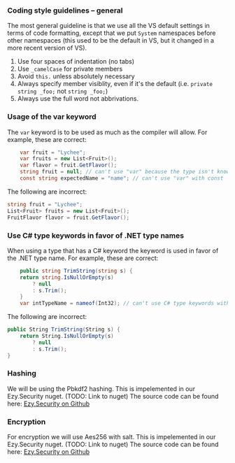 ### Coding style guidelines – general

The most general guideline is that we use all the VS default settings in terms of code formatting, except that we put `System` namespaces before other namespaces (this used to be the default in VS, but it changed in a more recent version of VS).

1. Use four spaces of indentation (no tabs)
2. Use `_camelCase` for private members
3. Avoid `this.` unless absolutely necessary
4. Always specify member visiblity, even if it's the default (i.e. `private string _foo;` not `string _foo;`)
5. Always use the full word not abbrivations.


### Usage of the var keyword

The `var` keyword is to be used as much as the compiler will allow. For example, these are correct:

```csharp   
    var fruit = "Lychee";
    var fruits = new List<Fruit>();
    var flavor = fruit.GetFlavor();
    string fruit = null; // can't use "var" because the type isn't known (though you could do (string)null, don't!)
    const string expectedName = "name"; // can't use "var" with const
```

The following are incorrect:

```csharp
string fruit = "Lychee";
List<Fruit> fruits = new List<Fruit>();
FruitFlavor flavor = fruit.GetFlavor();
```


### Use C# type keywords in favor of .NET type names

When using a type that has a C# keyword the keyword is used in favor of the .NET type name. For example, these are correct:

```csharp
    public string TrimString(string s) {
    return string.IsNullOrEmpty(s)
        ? null
        : s.Trim();
    }
    var intTypeName = nameof(Int32); // can't use C# type keywords with nameof
```

The following are incorrect:

```csharp
public String TrimString(String s) {
    return String.IsNullOrEmpty(s)
        ? null
        : s.Trim();
}
```

### Hashing
We will be using the Pbkdf2 hashing.
This is impelemented in our Ezy.Security nuget. (TODO: Link to nuget)
The source code can be found here: [Ezy.Security on Github](https://github.com/EzyWebwerkstaden/Security)

### Encryption

For encryption we will use Aes256 with salt.
This is impelemented in our Ezy.Security nuget. (TODO: Link to nuget) 
The source code can be found here: [Ezy.Security on Github](https://github.com/EzyWebwerkstaden/Security)